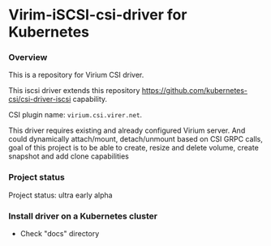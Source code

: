 # Virim-iSCSI-csi-driver for Kubernetes

### Overview

This is a repository for Virium CSI driver.

This iscsi driver extends this repository https://github.com/kubernetes-csi/csi-driver-iscsi capability.

CSI plugin name: `virium.csi.virer.net`. 

This driver requires existing and already configured Virium server.
And could dynamically attach/mount, detach/unmount based on CSI GRPC calls, goal of this project is to be able to create, resize and delete volume, create snapshot and add clone capabilities

### Project status
Project status: ultra early alpha

### Install driver on a Kubernetes cluster

- Check "docs" directory
